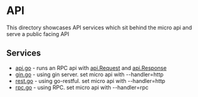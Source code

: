# API

This directory showcases API services which sit behind the micro api and serve a public facing API

## Services

- [api.go](api.go) - runs an RPC api with [api.Request](https://github.com/micro/go-api/blob/master/proto/api.proto#L11L18) and [api.Response](https://github.com/micro/go-api/blob/master/proto/api.proto#L21L25)
- [gin.go](gin) - using gin server. set micro api with --handler=http
- [rest.go](rest) - using go-restful. set micro api with --handler=http
- [rpc.go](rpc) - using RPC. set micro api with --handler=rpc
